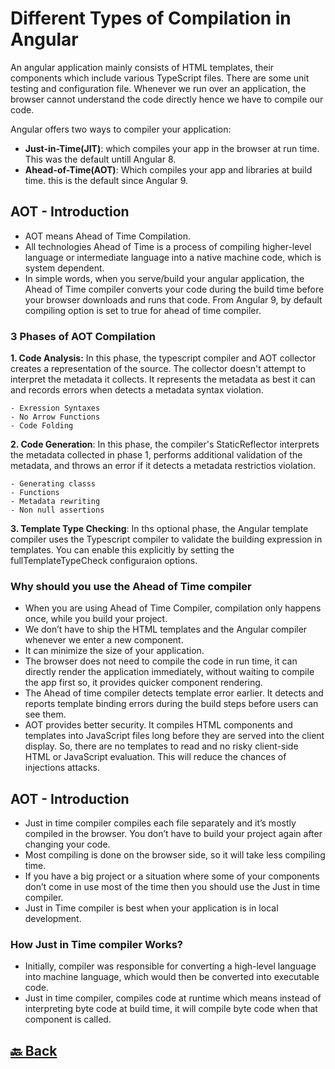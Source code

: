 <h1>Different Types of Compilation in Angular</h1>

An angular application mainly consists of HTML templates, their components which include various TypeScript files. There are some unit testing and configuration file. Whenever we run over an application, the browser cannot understand the code directly hence we have to compile our code.

Angular offers two ways to compiler your application:

- **Just-in-Time(JIT)**: which compiles your app in the browser at run time. This was the default untill Angular 8.
- **Ahead-of-Time(AOT)**: Which compiles your app and libraries at build time. this is the default since Angular 9.


<h2>AOT - Introduction</h2>

- AOT means Ahead of Time Compilation.
- All technologies Ahead of Time is a process of compiling higher-level language or intermediate language into a native machine code, which is system dependent.
- In simple words, when you serve/build your angular application, the Ahead of Time compiler converts your code during the build time before your browser downloads and runs that code. From Angular 9, by default compiling option is set to true for ahead of time compiler.

<h3>3 Phases of AOT Compilation</h3>

**1. Code Analysis:** In this phase, the typescript compiler and AOT collector creates a representation of the source. The collector doesn't attempt to interpret the metadata it collects. It represents the metadata as best it can and records errors when detects a metadata syntax violation.

    - Exression Syntaxes
    - No Arrow Functions
    - Code Folding

**2. Code Generation**: In this phase, the compiler's StaticReflector interprets the metadata collected in phase 1, performs additional validation of the metadata, and throws an error if it detects a metadata restrictios violation.

    - Generating classs
    - Functions
    - Metadata rewriting
    - Non null assertions

**3. Template Type Checking**: In ths optional phase, the Angular template compiler uses the Typescript compiler to validate the building expression in templates. You can enable this explicitly by setting the fullTemplateTypeCheck configuraion options.

<h3>Why should you use the Ahead of Time compiler</h3>

- When you are using Ahead of Time Compiler, compilation only happens once, while you build your project.
- We don’t have to ship the HTML templates and the Angular compiler whenever we enter a new component.
- It can minimize the size of your application.
- The browser does not need to compile the code in run time, it can directly render the application immediately, without waiting to compile the app first so, it provides quicker component rendering.
- The Ahead of time compiler detects template error earlier. It detects and reports template binding errors during the build steps before users can see them.
- AOT provides better security. It compiles HTML components and templates into JavaScript files long before they are served into the client display. So, there are no templates to read and no risky client-side HTML or JavaScript evaluation. This will reduce the chances of injections attacks.

<h2>AOT - Introduction</h2>

- Just in time compiler compiles each file separately and it’s mostly compiled in the browser. You don’t have to build your project again after changing your code.
- Most compiling is done on the browser side, so it will take less compiling time.
- If you have a big project or a situation where some of your components don’t come in use most of the time then you should use the Just in time compiler.
- Just in Time compiler is best when your application is in local development.

<h3>How Just in Time compiler Works?</h3>

- Initially, compiler was responsible for converting a high-level language into machine language, which would then be converted into executable code.
- Just in time compiler, compiles code at runtime which means instead of interpreting byte code at build time, it will compile byte code when that component is called.

<h2><a href="https://github.com/sanjay9616/Angular/blob/master/README.md"> 🔙 Back</a></h2>
